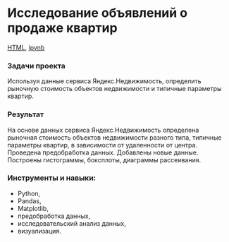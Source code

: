 # Исследование объявлений о продаже квартир

[HTML](https://github.com/arhitru/portfolio/blob/main/apartment_sales/apartment_sales.html), [ipynb](https://github.com/arhitru/portfolio/blob/main/apartment_sales/apartment_sales.ipynb)

### Задачи проекта
Используя данные сервиса Яндекс.Недвижимость, определить рыночную стоимость объектов недвижимости и типичные параметры квартир.

### Результат
На основе данных сервиса Яндекс.Недвижимость определена рыночная стоимость объектов недвижимости разного типа, типичные параметры квартир, в зависимости от
удаленности от центра. Проведена предобработка данных. Добавлены новые данные. Построены гистограммы, боксплоты, диаграммы рассеивания.

### Инструменты и навыки:
* Python, 
* Pandas, 
* Matplotlib,
* предобработка данных,
* исследовательский анализ данных,
* визуализация.
